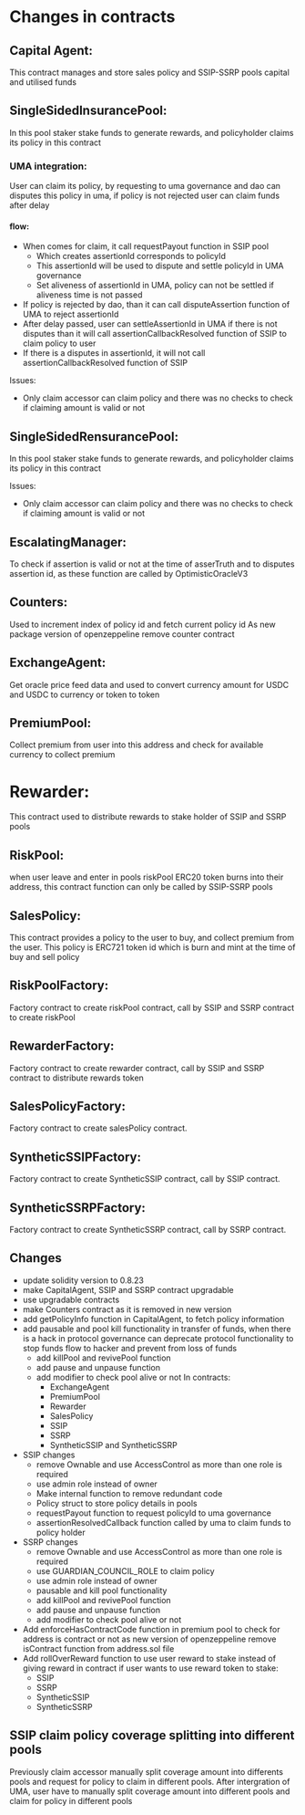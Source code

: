 # Changes in contracts 


## Capital Agent: 
This contract manages and store sales policy and SSIP-SSRP pools capital and utilised funds


## SingleSidedInsurancePool: 
In this pool staker stake funds to generate rewards, and policyholder claims its policy in this contract 


### UMA integration: 
User can claim its policy, by requesting to uma governance and dao can disputes this policy in uma, if policy is not rejected user can claim funds after delay 


#### flow:
- When comes for claim, it call requestPayout function in SSIP pool
    - Which creates assertionId corresponds to policyId
    - This assertionId will be used to dispute and settle policyId in UMA governance 
    - Set aliveness of assertionId in UMA, policy can not be settled if aliveness time is not passed 
- If policy is rejected by dao, than it can call disputeAssertion function of UMA to reject assertionId 
- After delay passed, user can settleAssertionId in UMA if there is not disputes than it will call assertionCallbackResolved function of SSIP to claim policy to user
- If there is a disputes in assertionId, it will not call assertionCallbackResolved function of SSIP

Issues: 
- Only claim accessor can claim policy and there was no checks to check if claiming amount is valid or not 


## SingleSidedRensurancePool: 
In this pool staker stake funds to generate rewards, and policyholder claims its policy in this contract 

Issues: 
- Only claim accessor can claim policy and there was no checks to check if claiming amount is valid or not 


## EscalatingManager: 
To check if assertion is valid or not at the time of asserTruth and to disputes assertion id, as these function are called by OptimisticOracleV3 


## Counters:
Used to increment index of policy id and fetch current policy id
As new package version of openzeppeline remove counter contract


## ExchangeAgent: 
Get oracle price feed data and used to convert currency amount for USDC and USDC to currency or token to token 


## PremiumPool: 
Collect premium from user into this address and check for available currency to collect premium


# Rewarder: 
This contract used to distribute rewards to stake holder of SSIP and SSRP pools 


## RiskPool:
when user leave and enter in pools riskPool ERC20 token burns into their address, this contract function can only be called by SSIP-SSRP pools


## SalesPolicy:
This contract provides a policy to the user to buy, and collect premium from the user. This policy is ERC721 token id which is burn and mint at the time of buy and sell policy 


## RiskPoolFactory:
Factory contract to create riskPool contract, call by SSIP and SSRP contract to create riskPool


## RewarderFactory:
Factory contract to create rewarder contract, call by SSIP and SSRP contract to distribute rewards token 


## SalesPolicyFactory:
Factory contract to create salesPolicy contract.


## SyntheticSSIPFactory:
Factory contract to create SyntheticSSIP contract, call by SSIP contract.


## SyntheticSSRPFactory:
Factory contract to create SyntheticSSRP contract, call by SSRP contract.


## Changes 

- update solidity version to 0.8.23
- make CapitalAgent, SSIP and SSRP contract upgradable
- use upgradable contracts
- make Counters contract as it is removed in new version
- add getPolicyInfo function in CapitalAgent, to fetch policy information
- add pausable and pool kill functionality in transfer of funds, when there is a hack in protocol governance can deprecate protocol functionality to stop funds flow to hacker and prevent from loss of funds  
    - add killPool and revivePool function
    - add pause and unpause function
    - add modifier to check pool alive or not
    In contracts: 
        - ExchangeAgent
        - PremiumPool
        - Rewarder
        - SalesPolicy
        - SSIP
        - SSRP
        - SyntheticSSIP and SyntheticSSRP
- SSIP changes
    - remove Ownable and use AccessControl as more than one role is required 
    - use admin role instead of owner
    - Make internal function to remove redundant code 
    - Policy struct to store policy details in pools 
    - requestPayout function to request policyId to uma governance 
    - assertionResolvedCallback function called by uma to claim funds to policy holder
- SSRP changes
    - remove Ownable and use AccessControl as more than one role is required 
    - use GUARDIAN_COUNCIL_ROLE to claim policy
    - use admin role instead of owner
    - pausable and kill pool functionality
    - add killPool and revivePool function
    - add pause and unpause function
    - add modifier to check pool alive or not
- Add enforceHasContractCode function in premium pool to check for address is contract or not as new version of openzeppeline remove isContract function from address.sol file 
- Add rollOverReward function to use user reward to stake instead of giving reward in contract if user wants to use reward token to stake: 
    - SSIP
    - SSRP 
    - SyntheticSSIP
    - SyntheticSSRP


## SSIP claim policy coverage splitting into different pools 

Previously claim accessor manually split coverage amount into differents pools and request for policy to claim in different pools. After intergration of UMA, user have to manually split coverage amount into different pools and claim for policy in different pools